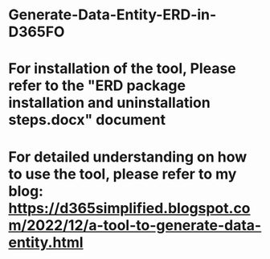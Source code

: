 # Generate-Data-Entity-ERD-in-D365FO
# For installation of the tool, Please refer to the "ERD package installation and uninstallation steps.docx" document
# For detailed understanding on how to use the tool, please refer to my blog: https://d365simplified.blogspot.com/2022/12/a-tool-to-generate-data-entity.html
